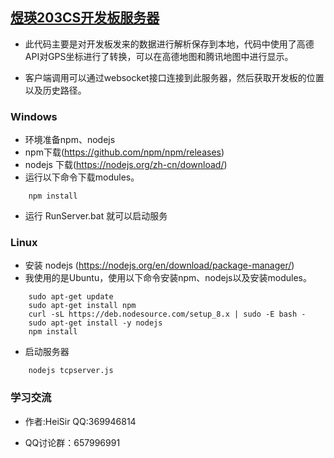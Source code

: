 
## [煜瑛203CS开发板服务器](https://github.com/HeiSir2014/M203CS-Server)

- 此代码主要是对开发板发来的数据进行解析保存到本地，代码中使用了高德API对GPS坐标进行了转换，可以在高德地图和腾讯地图中进行显示。

- 客户端调用可以通过websocket接口连接到此服务器，然后获取开发板的位置以及历史路径。
### Windows
- 环境准备npm、nodejs 
- npm下载(https://github.com/npm/npm/releases)
- nodejs 下载(https://nodejs.org/zh-cn/download/)
- 运行以下命令下载modules。
```
    npm install
```
- 运行 RunServer.bat 就可以启动服务
### Linux
- 安装 nodejs (https://nodejs.org/en/download/package-manager/)
- 我使用的是Ubuntu，使用以下命令安装npm、nodejs以及安装modules。
```
    sudo apt-get update
    sudo apt-get install npm
    curl -sL https://deb.nodesource.com/setup_8.x | sudo -E bash -
    sudo apt-get install -y nodejs
    npm install
```
- 启动服务器
```
    nodejs tcpserver.js
```

### 学习交流
- 作者:HeiSir QQ:369946814

- QQ讨论群：657996991
